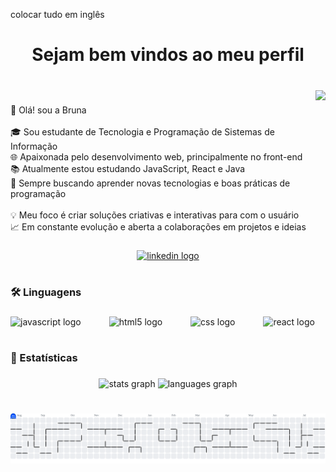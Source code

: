 colocar tudo em inglês
<h1 align="center">Sejam bem vindos ao meu perfil</h1>

###

<br clear="both">

<img align="right" height="182" src="https://media0.giphy.com/media/v1.Y2lkPTc5MGI3NjExYnhycHpjN2ZuYW90cGd4dG1weGUxMWs4eG9tMjR4bHY1b3pwZWxmaSZlcD12MV9pbnRlcm5hbF9naWZfYnlfaWQmY3Q9Zw/tpAydXAAJWMLtZfIvg/giphy.gif"  />

###

<p align="left">👋 Olá! sou a Bruna<br><br>🎓 Sou estudante de Tecnologia e Programação de Sistemas de Informação<br>🌐 Apaixonada pelo desenvolvimento web, principalmente no front-end<br>📚 Atualmente estou estudando JavaScript, React e Java<br>🚀 Sempre buscando aprender novas tecnologias e boas práticas de programação<br><br>💡 Meu foco é criar soluções criativas e interativas para com o usuário<br>📈 Em constante evolução e aberta a colaborações em projetos e ideias</p>

###

<div align="center">
  <a href="https://www.linkedin.com/in/bruna-carvalho-6827362b1/" target="_blank">
    <img src="https://img.shields.io/static/v1?message=LinkedIn&logo=linkedin&label=&color=0077B5&logoColor=&labelColor=&style=plastic" height="50" alt="linkedin logo"  />
  </a>
</div>

###

<h1 align="left"></h1>

###

<h3 align="left">🛠 Linguagens</h3>

###

<div align="left">
  <img src="https://cdn.jsdelivr.net/gh/devicons/devicon/icons/javascript/javascript-plain.svg" height="48" alt="javascript logo"  />
  <img width="37" />
  <img src="https://cdn.jsdelivr.net/gh/devicons/devicon/icons/html5/html5-original.svg" height="48" alt="html5 logo"  />
  <img width="37" />
  <img src="https://cdn.jsdelivr.net/gh/devicons/devicon/icons/css3/css3-original.svg" height="48" alt="css logo"  />
  <img width="37" />
  <img src="https://cdn.jsdelivr.net/gh/devicons/devicon/icons/react/react-original.svg" height="48" alt="react logo"  />
</div>

###

<h1 align="left"></h1>

###

<h3 align="left">🤖 Estatísticas</h3>

###

<div align="center">
  <img src="https://github-readme-stats.vercel.app/api?username=BrunaMart&hide_title=false&hide_rank=false&show_icons=true&include_all_commits=true&count_private=true&disable_animations=false&theme=merko&locale=pt-br&hide_border=true&order=1" height="150" alt="stats graph"  />
  <img src="https://github-readme-stats.vercel.app/api/top-langs?username=BrunaMart&locale=pt-br&hide_title=false&layout=compact&card_width=320&langs_count=5&theme=merko&hide_border=true&order=2" height="150" alt="languages graph"  />
</div>

###

<h1 align="left"></h1>

###

<picture>
  <source media="(prefers-color-scheme: dark)" srcset="https://raw.githubusercontent.com/BrunaMart/BrunaMart/output/pacman-contribution-graph-dark.svg">
  <source media="(prefers-color-scheme: light)" srcset="https://raw.githubusercontent.com/BrunaMart/BrunaMart/output/pacman-contribution-graph.svg">
  <img alt="pacman contribution graph" src="https://raw.githubusercontent.com/BrunaMart/BrunaMart/output/pacman-contribution-graph.svg">
</picture>

###
